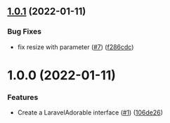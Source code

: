 ## [1.0.1](https://github.com/asbiin/laravel-adorable/compare/1.0.0...1.0.1) (2022-01-11)


### Bug Fixes

* fix resize with parameter ([#7](https://github.com/asbiin/laravel-adorable/issues/7)) ([f286cdc](https://github.com/asbiin/laravel-adorable/commit/f286cdc6bc61a98d089a1d1c917c785a01b68ac3))

# 1.0.0 (2022-01-11)


### Features

* Create a LaravelAdorable interface ([#1](https://github.com/asbiin/laravel-adorable/issues/1)) ([106de26](https://github.com/asbiin/laravel-adorable/commit/106de26599ef4262fde15515b804ac015663c816))
